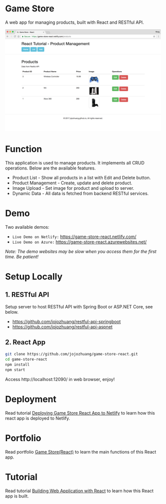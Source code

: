 # Game Store
A web app for managing products, built with React and RESTful API.

<kbd>![image](/public/assets/productlist.png)</kbd>

# Function
This application is used to manage products. It implements all CRUD operations. Below are the available features.
* Product List - Show all products in a list with Edit and Delete button.
* Product Management - Create, update and delete product.
* Image Upload - Set image for product and upload to server.
* Dynamic Data - All data is fetched from backend RESTful services.

# Demo
Two available demos:
* `Live Demo on Netlify:` <a href="https://game-store-react.netlify.com/" target="\_blank">https://game-store-react.netlify.com/</a>
* `Live Demo on Azure:` <a href="https://game-store-react.azurewebsites.net/" target="\_blank">https://game-store-react.azurewebsites.net/</a>

*Note: The demo websites may be slow when you access them for the first time. Be patient!*

# Setup Locally
## 1. RESTful API
Setup server to host RESTful API with Spring Boot or ASP.NET Core, see below.
* https://github.com/jojozhuang/restful-api-springboot
* https://github.com/jojozhuang/restful-api-aspnet

## 2. React App
```bash
git clone https://github.com/jojozhuang/game-store-react.git
cd game-store-react
npm install
npm start
```
Access http://localhost:12090/ in web browser, enjoy!

# Deployment
Read tutorial [Deploying Game Store React App to Netlify](https://jojozhuang.github.io/tutorial/deploying-game-store-react-app-to-netlify) to learn how this react app is deployed to Netlify.

# Portfolio
Read portfolio [Game Store(React)](https://jojozhuang.github.io/project/game-store-react) to learn the main functions of this React app.

# Tutorial
Read tutorial [Building Web Application with React](https://jojozhuang.github.io/tutorial/building-web-application-with-react) to learn how this React app is built.
